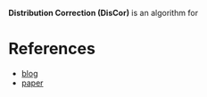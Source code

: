**Distribution Correction (DisCor)** is an algorithm for 

# References

* [blog](https://bair.berkeley.edu/blog/2020/03/16/discor/)
* [paper](https://arxiv.org/pdf/2003.07305.pdf)